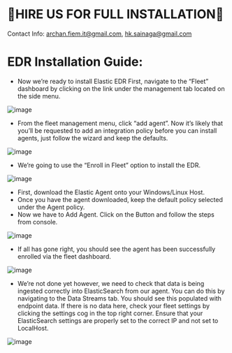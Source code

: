 # 🤝HIRE US FOR FULL INSTALLATION🤝

Contact Info: archan.fiem.it@gmail.com, hk.sainaga@gmail.com

# EDR Installation Guide:
  - Now we’re ready to install Elastic EDR First, navigate to the “Fleet” dashboard by clicking on the link under the management tab located on the side menu.

![image](https://user-images.githubusercontent.com/51078911/159172623-c1e1bb4c-c231-4591-b4e0-7b1e8a6d1c8c.png)


  - From the fleet management menu, click “add agent”. Now it’s likely that you’ll be requested to add an integration policy before you can install agents, just follow the wizard and keep the defaults.
  
![image](https://user-images.githubusercontent.com/51078911/159172645-2c5f730b-95d9-47ec-b566-f8c414d7793b.png)

  - We’re going to use the “Enroll in Fleet” option to install the EDR.

![image](https://user-images.githubusercontent.com/51078911/159172653-65e6412f-c8d6-413d-8e93-5d1b4e29b95c.png)

  - First, download the Elastic Agent onto your Windows/Linux Host.
  - Once you have the agent downloaded, keep the default policy selected under the Agent policy.
  - Now we have to Add Agent. Click on the Button and follow the steps from console.

![image](https://user-images.githubusercontent.com/51078911/159172662-d550ae75-d938-4ebe-aaa1-89bfa46f98da.png)

  - If all has gone right, you should see the agent has been successfully enrolled via the fleet dashboard.

![image](https://user-images.githubusercontent.com/51078911/159172667-d66ba884-4a7c-4570-b692-3de4db42e2d2.png)

  - We’re not done yet however, we need to check that data is being ingested correctly into ElasticSearch from our agent. You can do this by navigating to the Data Streams tab. You should see this populated with endpoint data. If there is no data here, check your fleet settings by clicking the settings cog in the top right corner. Ensure that your ElasticSearch settings are properly set to the correct IP and not set to LocalHost.

![image](https://user-images.githubusercontent.com/51078911/159172678-1ddbf98c-adcf-472c-b3ba-e45696cea990.png)
